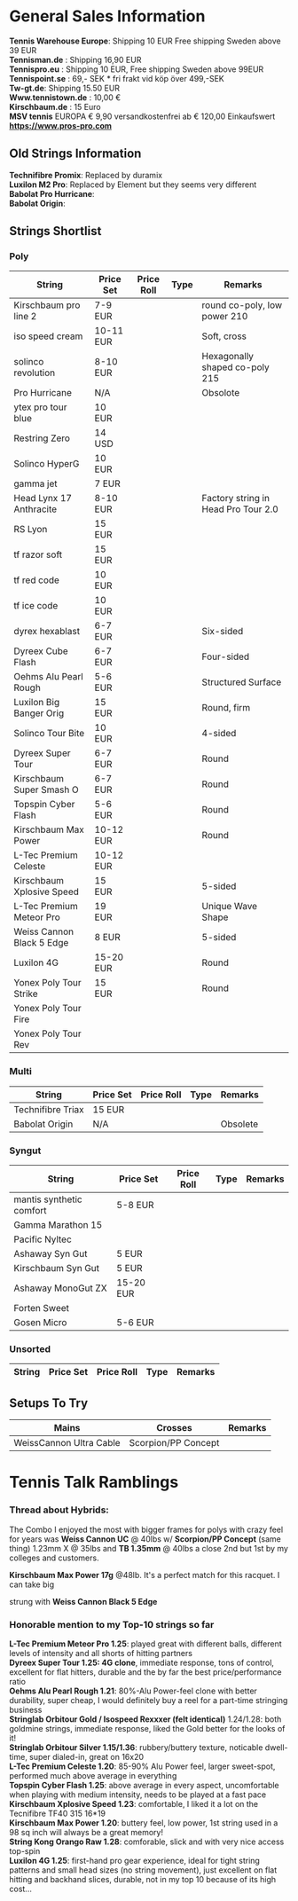 # General Sales Information

**Tennis Warehouse Europe**: Shipping 10 EUR Free shipping Sweden above 39 EUR  
**Tennisman.de** : Shipping 16,90 EUR  
**Tennispro.eu** : Shipping 10 EUR, Free shipping Sweden above 99EUR  
**Tennispoint.se** : 69,- SEK * fri frakt vid köp över 499,-SEK  
**Tw-gt.de**: Shipping 15.50 EUR  
**Www.tennistown.de** : 10,00 €  
**Kirschbaum.de** : 15 Euro  
**MSV tennis**  EUROPA	 € 9,90	 versandkostenfrei ab € 120,00 Einkaufswert
**https://www.pros-pro.com**

## Old Strings Information

**Technifibre Promix**: Replaced by duramix   
**Luxilon M2 Pro**: Replaced by Element but they seems very different  
**Babolat Pro Hurricane**:  
**Babolat Origin**:  

## Strings Shortlist

### Poly

| String                      | Price Set | Price Roll | Type    | Remarks                             | 
| --------------------------- | --------- | ---------- | ------- | ----------------------------------- | 
| Kirschbaum pro line 2       | 7-9 EUR   |            |         | round co-poly, low power 210        |
| iso speed cream             | 10-11 EUR |            |         | Soft, cross                         |
| solinco revolution          | 8-10 EUR  |            |         | Hexagonally shaped co-poly 215      | 
| Pro Hurricane               | N/A       |            |         | Obsolote                            |
| ytex pro tour blue          | 10 EUR    |            |         |                                     | 
| Restring Zero               | 14 USD    |            |         |                                     | 
| Solinco HyperG              | 10 EUR    |            |         |                                     |         
| gamma jet                   | 7 EUR     |            |         |                                     |
| Head Lynx 17 Anthracite     | 8-10 EUR  |            |         | Factory string in Head Pro Tour 2.0 |  
| RS Lyon                     | 15 EUR    |            |         |                                     | 
| tf razor soft               | 15 EUR    |            |         |                                     |
| tf red code                 | 10 EUR    |            |         |                                     |          
| tf ice code                 | 10 EUR    |            |         |                                     |
| dyrex hexablast             | 6-7 EUR   |            |         | Six-sided                           |   
| Dyreex Cube Flash           | 6-7 EUR   |            |         | Four-sided                          | 
| Oehms Alu Pearl Rough       | 5-6 EUR   |            |         | Structured Surface                  | 
| Luxilon Big Banger Orig     | 15 EUR    |            |         | Round, firm                         | 
| Solinco Tour Bite           | 10 EUR    |            |         | 4-sided                             |
| Dyreex Super Tour           | 6-7 EUR   |            |         | Round                               |
| Kirschbaum Super Smash O    | 6-7 EUR   |            |         | Round                               |
| Topspin Cyber Flash         | 5-6 EUR   |            |         | Round                               |
| Kirschbaum Max Power        | 10-12 EUR |            |         | Round                               |
| L-Tec Premium Celeste       | 10-12 EUR |            |         |                                     |
| Kirschbaum Xplosive Speed   | 15 EUR    |            |         | 5-sided                             |
| L-Tec Premium Meteor Pro    | 19 EUR    |            |         | Unique Wave Shape                   |
| Weiss Cannon Black 5 Edge   | 8 EUR     |            |         | 5-sided                             |
| Luxilon 4G                  | 15-20 EUR |            |         | Round                               |
| Yonex Poly Tour Strike      | 15 EUR    |            |         | Round                               |
| Yonex Poly Tour Fire        |           |            |         |                                     |
| Yonex Poly Tour Rev         |           |            |         |                                     |


### Multi

| String                     | Price Set | Price Roll  | Type    | Remarks                             | 
| -------------------------- | --------- | ----------- | ------- | ----------------------------------- |
| Technifibre Triax          | 15 EUR    |             |         |                                     | 
| Babolat Origin             | N/A       |             |         | Obsolete                            |

### Syngut

| String                     | Price Set | Price Roll  | Type    | Remarks                             | 
| -------------------------- | --------- | ----------- | ------- | ----------------------------------- |
| mantis synthetic comfort   | 5-8 EUR   |             |         |                                     | 
| Gamma Marathon 15          |           |             |         |                                     |
| Pacific Nyltec             |           |             |         |                                     |
| Ashaway Syn Gut            | 5 EUR     |             |         |                                     | 
| Kirschbaum Syn Gut         | 5 EUR     |             |         |                                     |
| Ashaway MonoGut ZX         | 15-20 EUR |             |         |                                     |
| Forten Sweet               |           |             |         |                                     | 
| Gosen Micro                | 5-6 EUR   |             |         |                                     | 

### Unsorted

| String                     | Price Set | Price Roll  | Type    | Remarks                              |
| -------------------------- | --------- | ----------- | ------- | -------------------------------------| 







## Setups To Try

| Mains                   | Crosses                      | Remarks                            |
|-------------------------| ---------------------------- | -----------------------------------|
| WeissCannon Ultra Cable | Scorpion/PP Concept          |                                    |



# Tennis Talk Ramblings









### Thread about Hybrids: 

The Combo I enjoyed the most with bigger frames for polys with crazy feel for years was
**Weiss Cannon UC** @ 40lbs w/ **Scorpion/PP Concept** (same thing) 1.23mm X @ 35lbs
and **TB 1.35mm** @ 40lbs a close 2nd but 1st by my colleges and customers.

**Kirschbaum Max Power 17g** @48lb. It's a perfect match for this racquet. I can take big   

strung with **Weiss Cannon Black 5 Edge**  


### Honorable mention to my Top-10 strings so far

**L-Tec Premium Meteor Pro 1.25**: played great with different balls, different levels of intensity and all shorts of hitting partners  
**Dyreex Super Tour 1.25: 4G clone**, immediate response, tons of control, excellent for flat hitters, durable and the by far the best price/performance ratio  
**Oehms Alu Pearl Rough 1.21**: 80%-Alu Power-feel clone with better durability, super cheap, I would definitely buy a reel for a part-time stringing business  
**Stringlab Orbitour Gold / Isospeed Rexxxer (felt identical)** 1.24/1.28: both goldmine strings, immediate response, liked the Gold better for the looks of it!  
**Stringlab Orbitour Silver 1.15/1.36**: rubbery/buttery texture, noticable dwell-time, super dialed-in, great on 16x20  
**L-Tec Premium Celeste 1.20**: 85-90% Alu Power feel, larger sweet-spot, performed much above average in everything  
**Topspin Cyber Flash 1.25**: above average in every aspect, uncomfortable when playing with medium intensity, needs to be played at a fast pace  
**Kirschbaum Xplosive Speed 1.23**: comfortable, I liked it a lot on the Tecnifibre TF40 315 16*19  
**Kirschbaum Max Power 1.20**: buttery feel, low power, 1st string used in a 98 sq inch will always be a great memory!  
**String Kong Orango Raw 1.28**: comforable, slick and with very nice access top-spin  
**Luxilon 4G 1.25**: first-hand pro gear experience, ideal for tight string patterns and small head sizes (no string movement), just excellent on flat hitting and backhand slices, durable, not in my top 10 because of its high cost...  

